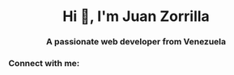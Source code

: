 <h1 align="center">Hi 👋, I'm Juan Zorrilla</h1>
<h3 align="center">A passionate web developer from Venezuela</h3>

<h3 align="left">Connect with me:</h3>
<p align="left">
</p>
